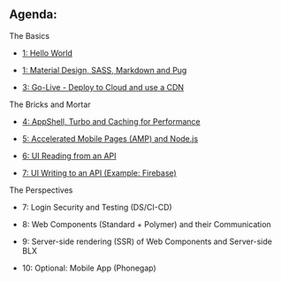 ## Agenda:


The Basics

- [1: Hello World](./1-helloWorld/)

- [1: Material Design, SASS, Markdown and Pug](./2-theBasics/)

- [3: Go-Live - Deploy to Cloud and use a CDN](./3-goLive/)

The Bricks and Mortar

- [4: AppShell, Turbo and Caching for Performance](./4-appShell/)

- [5: Accelerated Mobile Pages (AMP) and Node.js](./5-amp/)

- [6: UI Reading from an API](./6-read/) 

- [7: UI Writing to an API (Example: Firebase)](./6-write/) 

The Perspectives

- 7: Login Security and Testing (DS/CI-CD)

- 8: Web Components (Standard + Polymer) and their Communication

- 9: Server-side rendering (SSR) of Web Components and Server-side BLX

- 10: Optional: Mobile App (Phonegap)


